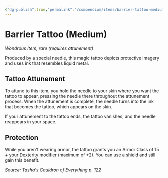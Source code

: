 ```yaml
---
{"dg-publish":true,"permalink":"/compendium/items/barrier-tattoo-medium-tce/","tags":["compendium/src/5e/tce","item/attunement/required","item/rarity/rare","item/wondrous"]}
---
```


# Barrier Tattoo (Medium)
*Wondrous Item, rare (requires attunement)*  


Produced by a special needle, this magic tattoo depicts protective imagery and uses ink that resembles liquid metal.

## Tattoo Attunement

To attune to this item, you hold the needle to your skin where you want the tattoo to appear, pressing the needle there throughout the attunement process. When the attunement is complete, the needle turns into the ink that becomes the tattoo, which appears on the skin.

If your attunement to the tattoo ends, the tattoo vanishes, and the needle reappears in your space.

## Protection

While you aren't wearing armor, the tattoo grants you an Armor Class of 15 + your Dexterity modifier (maximum of +2). You can use a shield and still gain this benefit.

*Source: Tasha's Cauldron of Everything p. 122*